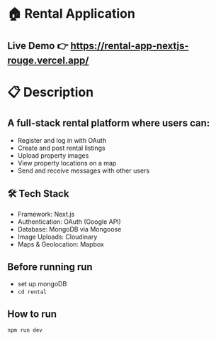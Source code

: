 # 🏠 Rental Application

## Live Demo 👉 https://rental-app-nextjs-rouge.vercel.app/

# 📋 Description

## A full-stack rental platform where users can:
- Register and log in with OAuth
- Create and post rental listings
- Upload property images
- View property locations on a map
- Send and receive messages with other users

## 🛠 Tech Stack
- Framework: Next.js
- Authentication: OAuth (Google API)
- Database: MongoDB via Mongoose
- Image Uploads: Cloudinary
- Maps & Geolocation: Mapbox

## Before running run
- set up mongoDB 
- ``` cd rental ``` 

## How to run 
``` npm run dev ```
